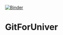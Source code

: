 [![Binder](https://mybinder.org/badge_logo.svg)](https://mybinder.org/v2/gh/Throttler/TestProject/master?urlpath=lab)
# GitForUniver
